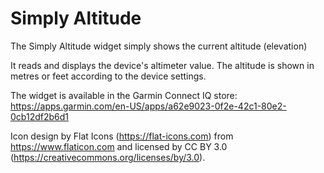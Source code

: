 # Simply Altitude
The Simply Altitude widget simply shows the current altitude (elevation)

It reads and displays the device's altimeter value.
The altitude is shown in metres or feet according to the device settings.

The widget is available in the Garmin Connect IQ store:
https://apps.garmin.com/en-US/apps/a62e9023-0f2e-42c1-80e2-0cb12df2b6d1

Icon design by Flat Icons (https://flat-icons.com) from https://www.flaticon.com and licensed by CC BY 3.0 (https://creativecommons.org/licenses/by/3.0).
